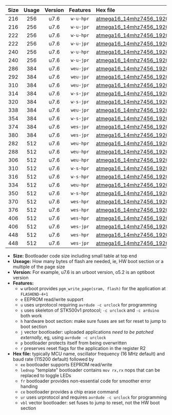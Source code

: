 |Size|Usage|Version|Features|Hex file|
|:-:|:-:|:-:|:-:|:--|
|216|256|u7.6|`w-u-hpr`|[atmega16_14mhz7456_19200bps_ur.hex](https://raw.githubusercontent.com/stefanrueger/urboot/main//atmega16_14mhz7456_19200bps_ur.hex)|
|216|256|u7.6|`w-u-jpr`|[atmega16_14mhz7456_19200bps_ur_vbl.hex](https://raw.githubusercontent.com/stefanrueger/urboot/main//atmega16_14mhz7456_19200bps_ur_vbl.hex)|
|222|256|u7.6|`w-u-hpr`|[atmega16_14mhz7456_19200bps_lednop_ur.hex](https://raw.githubusercontent.com/stefanrueger/urboot/main//atmega16_14mhz7456_19200bps_lednop_ur.hex)|
|222|256|u7.6|`w-u-jpr`|[atmega16_14mhz7456_19200bps_lednop_ur_vbl.hex](https://raw.githubusercontent.com/stefanrueger/urboot/main//atmega16_14mhz7456_19200bps_lednop_ur_vbl.hex)|
|240|256|u7.6|`w-u-hpr`|[atmega16_14mhz7456_19200bps_lednop_fr_ur.hex](https://raw.githubusercontent.com/stefanrueger/urboot/main//atmega16_14mhz7456_19200bps_lednop_fr_ur.hex)|
|240|256|u7.6|`w-u-jpr`|[atmega16_14mhz7456_19200bps_lednop_fr_ur_vbl.hex](https://raw.githubusercontent.com/stefanrueger/urboot/main//atmega16_14mhz7456_19200bps_lednop_fr_ur_vbl.hex)|
|286|384|u7.6|`weu-jpr`|[atmega16_14mhz7456_19200bps_ee_ur_vbl.hex](https://raw.githubusercontent.com/stefanrueger/urboot/main//atmega16_14mhz7456_19200bps_ee_ur_vbl.hex)|
|292|384|u7.6|`weu-jpr`|[atmega16_14mhz7456_19200bps_ee_lednop_ur_vbl.hex](https://raw.githubusercontent.com/stefanrueger/urboot/main//atmega16_14mhz7456_19200bps_ee_lednop_ur_vbl.hex)|
|310|384|u7.6|`weu-jpr`|[atmega16_14mhz7456_19200bps_ee_lednop_fr_ur_vbl.hex](https://raw.githubusercontent.com/stefanrueger/urboot/main//atmega16_14mhz7456_19200bps_ee_lednop_fr_ur_vbl.hex)|
|314|384|u7.6|`w-s-jpr`|[atmega16_14mhz7456_19200bps_vbl.hex](https://raw.githubusercontent.com/stefanrueger/urboot/main//atmega16_14mhz7456_19200bps_vbl.hex)|
|320|384|u7.6|`w-s-jpr`|[atmega16_14mhz7456_19200bps_lednop_vbl.hex](https://raw.githubusercontent.com/stefanrueger/urboot/main//atmega16_14mhz7456_19200bps_lednop_vbl.hex)|
|338|384|u7.6|`weu-jpr`|[atmega16_14mhz7456_19200bps_ee_lednop_fr_ce_ur_vbl.hex](https://raw.githubusercontent.com/stefanrueger/urboot/main//atmega16_14mhz7456_19200bps_ee_lednop_fr_ce_ur_vbl.hex)|
|354|384|u7.6|`w-s-jpr`|[atmega16_14mhz7456_19200bps_lednop_fr_vbl.hex](https://raw.githubusercontent.com/stefanrueger/urboot/main//atmega16_14mhz7456_19200bps_lednop_fr_vbl.hex)|
|374|384|u7.6|`wes-jpr`|[atmega16_14mhz7456_19200bps_ee_vbl.hex](https://raw.githubusercontent.com/stefanrueger/urboot/main//atmega16_14mhz7456_19200bps_ee_vbl.hex)|
|380|384|u7.6|`wes-jpr`|[atmega16_14mhz7456_19200bps_ee_lednop_vbl.hex](https://raw.githubusercontent.com/stefanrueger/urboot/main//atmega16_14mhz7456_19200bps_ee_lednop_vbl.hex)|
|282|512|u7.6|`weu-hpr`|[atmega16_14mhz7456_19200bps_ee_ur.hex](https://raw.githubusercontent.com/stefanrueger/urboot/main//atmega16_14mhz7456_19200bps_ee_ur.hex)|
|288|512|u7.6|`weu-hpr`|[atmega16_14mhz7456_19200bps_ee_lednop_ur.hex](https://raw.githubusercontent.com/stefanrueger/urboot/main//atmega16_14mhz7456_19200bps_ee_lednop_ur.hex)|
|306|512|u7.6|`weu-hpr`|[atmega16_14mhz7456_19200bps_ee_lednop_fr_ur.hex](https://raw.githubusercontent.com/stefanrueger/urboot/main//atmega16_14mhz7456_19200bps_ee_lednop_fr_ur.hex)|
|310|512|u7.6|`w-s-hpr`|[atmega16_14mhz7456_19200bps.hex](https://raw.githubusercontent.com/stefanrueger/urboot/main//atmega16_14mhz7456_19200bps.hex)|
|316|512|u7.6|`w-s-hpr`|[atmega16_14mhz7456_19200bps_lednop.hex](https://raw.githubusercontent.com/stefanrueger/urboot/main//atmega16_14mhz7456_19200bps_lednop.hex)|
|334|512|u7.6|`weu-hpr`|[atmega16_14mhz7456_19200bps_ee_lednop_fr_ce_ur.hex](https://raw.githubusercontent.com/stefanrueger/urboot/main//atmega16_14mhz7456_19200bps_ee_lednop_fr_ce_ur.hex)|
|350|512|u7.6|`w-s-hpr`|[atmega16_14mhz7456_19200bps_lednop_fr.hex](https://raw.githubusercontent.com/stefanrueger/urboot/main//atmega16_14mhz7456_19200bps_lednop_fr.hex)|
|370|512|u7.6|`wes-hpr`|[atmega16_14mhz7456_19200bps_ee.hex](https://raw.githubusercontent.com/stefanrueger/urboot/main//atmega16_14mhz7456_19200bps_ee.hex)|
|376|512|u7.6|`wes-hpr`|[atmega16_14mhz7456_19200bps_ee_lednop.hex](https://raw.githubusercontent.com/stefanrueger/urboot/main//atmega16_14mhz7456_19200bps_ee_lednop.hex)|
|406|512|u7.6|`wes-hpr`|[atmega16_14mhz7456_19200bps_ee_lednop_fr.hex](https://raw.githubusercontent.com/stefanrueger/urboot/main//atmega16_14mhz7456_19200bps_ee_lednop_fr.hex)|
|406|512|u7.6|`wes-jpr`|[atmega16_14mhz7456_19200bps_ee_lednop_fr_vbl.hex](https://raw.githubusercontent.com/stefanrueger/urboot/main//atmega16_14mhz7456_19200bps_ee_lednop_fr_vbl.hex)|
|448|512|u7.6|`wes-hpr`|[atmega16_14mhz7456_19200bps_ee_lednop_fr_ce.hex](https://raw.githubusercontent.com/stefanrueger/urboot/main//atmega16_14mhz7456_19200bps_ee_lednop_fr_ce.hex)|
|448|512|u7.6|`wes-jpr`|[atmega16_14mhz7456_19200bps_ee_lednop_fr_ce_vbl.hex](https://raw.githubusercontent.com/stefanrueger/urboot/main//atmega16_14mhz7456_19200bps_ee_lednop_fr_ce_vbl.hex)|

- **Size:** Bootloader code size including small table at top end
- **Useage:** How many bytes of flash are needed, ie, HW boot section or a multiple of the page size
- **Version:** For example, u7.6 is an urboot version, o5.2 is an optiboot version
- **Features:**
  + `w` urboot provides `pgm_write_page(sram, flash)` for the application at `FLASHEND-4+1`
  + `e` EEPROM read/write support
  + `u` uses urprotocol requiring `avrdude -c urclock` for programming
  + `s` uses skeleton of STK500v1 protocol; `-c urclock` and `-c arduino` both work
  + `h` hardware boot section: make sure fuses are set for reset to jump to boot section
  + `j` vector bootloader: uploaded applications *need to be patched externally*, eg, using `avrdude -c urclock`
  + `p` bootloader protects itself from being overwritten
  + `r` preserves reset flags for the application in the register R2
- **Hex file:** typically MCU name, oscillator frequency (16 MHz default) and baud rate (115200 default) followed by
  + `ee` bootloader supports EEPROM read/write
  + `lednop` "template" bootloader contains `mov rx,rx` nops that can be replaced to toggle LEDs
  + `fr` bootloader provides non-essential code for smoother error handing
  + `ce` bootloader provides a chip erase command
  + `ur` uses urprotocol and requires `avrdude -c urclock` for programming
  + `vbl` vector bootloader: set fuses to jump to reset, not the HW boot section

